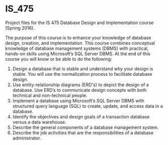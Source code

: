 # IS_475
Project files for the IS 475 Database Design and Implementation course (Spring 2016).

The purpose of this course is to enhance your knowledge of database design, creation, and implementation. This course combines conceptual knowledge of database management systems (DBMS) with practical, hands-on skills using Microsoft’s SQL Server DBMS. At the end of this course you will know or be able to do the following:
1. Design a database that is stable and understand why your design is stable. You will use the normalization process to facilitate database design.  
2. Use entity-relationship diagrams (ERD's) to depict the design of a database. Use ERD’s to communicate design concepts with both technical and non-technical people.  
3. Implement a database using Microsoft’s SQL Server DBMS with structured query language (SQL) to create, update, and access data in a database.  
4. Identify the objectives and design goals of a transaction database versus a data warehouse.  
5. Describe the general components of a database management system.  
6. Describe the job activities that are the responsibilities of a database administrator.  
